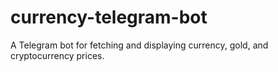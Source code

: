 # currency-telegram-bot
 A Telegram bot for fetching and displaying currency, gold, and cryptocurrency prices.
